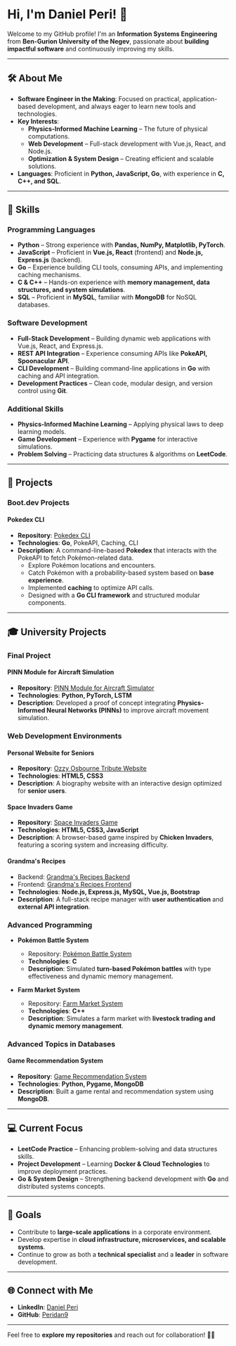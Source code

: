 # **Hi, I'm Daniel Peri!** 👋  

Welcome to my GitHub profile! I'm an **Information Systems Engineering** from **Ben-Gurion University of the Negev**, passionate about **building impactful software** and continuously improving my skills.  

---

## **🛠️ About Me**  

- **Software Engineer in the Making**: Focused on practical, application-based development, and always eager to learn new tools and technologies.  
- **Key Interests**:  
  - **Physics-Informed Machine Learning** – The future of physical computations.  
  - **Web Development** – Full-stack development with Vue.js, React, and Node.js.  
  - **Optimization & System Design** – Creating efficient and scalable solutions.  
- **Languages**: Proficient in **Python, JavaScript, Go**, with experience in **C, C++, and SQL**.  

---

## **🌟 Skills**  

### **Programming Languages**  
- **Python** – Strong experience with **Pandas, NumPy, Matplotlib, PyTorch**.  
- **JavaScript** – Proficient in **Vue.js, React** (frontend) and **Node.js, Express.js** (backend).  
- **Go** – Experience building CLI tools, consuming APIs, and implementing caching mechanisms.  
- **C & C++** – Hands-on experience with **memory management, data structures, and system simulations**.  
- **SQL** – Proficient in **MySQL**, familiar with **MongoDB** for NoSQL databases.  

### **Software Development**  
- **Full-Stack Development** – Building dynamic web applications with Vue.js, React, and Express.js.  
- **REST API Integration** – Experience consuming APIs like **PokeAPI, Spoonacular API**.  
- **CLI Development** – Building command-line applications in **Go** with caching and API integration.  
- **Development Practices** – Clean code, modular design, and version control using **Git**.  

### **Additional Skills**  
- **Physics-Informed Machine Learning** – Applying physical laws to deep learning models.  
- **Game Development** – Experience with **Pygame** for interactive simulations.  
- **Problem Solving** – Practicing data structures & algorithms on **LeetCode**.  

---

## **📂 Projects**  

### **Boot.dev Projects**  
#### **Pokedex CLI**  
- **Repository**: [Pokedex CLI](https://github.com/Peridan9/Pokedex)  
- **Technologies**: **Go**, PokeAPI, Caching, CLI  
- **Description**: A command-line-based **Pokedex** that interacts with the PokeAPI to fetch Pokémon-related data.  
  - Explore Pokémon locations and encounters.  
  - Catch Pokémon with a probability-based system based on **base experience**.  
  - Implemented **caching** to optimize API calls.  
  - Designed with a **Go CLI framework** and structured modular components.  

---

## **🎓 University Projects**  

### **Final Project**  
#### **PINN Module for Aircraft Simulation**  
- **Repository**: [PINN Module for Aircraft Simulator](https://github.com/Peridan9/PINN-module-for-aircraft-simulator)  
- **Technologies**: **Python, PyTorch, LSTM**  
- **Description**: Developed a proof of concept integrating **Physics-Informed Neural Networks (PINNs)** to improve aircraft movement simulation.  

### **Web Development Environments**  
#### **Personal Website for Seniors**  
- **Repository**: [Ozzy Osbourne Tribute Website](https://github.com/Peridan9/Ozzy-Osbourne)  
- **Technologies**: **HTML5, CSS3**  
- **Description**: A biography website with an interactive design optimized for **senior users**.  

#### **Space Invaders Game**  
- **Repository**: [Space Invaders Game](https://github.com/Peridan9/SpaceShip-Game)  
- **Technologies**: **HTML5, CSS3, JavaScript**  
- **Description**: A browser-based game inspired by **Chicken Invaders**, featuring a scoring system and increasing difficulty.  

#### **Grandma's Recipes**  
- Backend: [Grandma's Recipes Backend](https://github.com/Peridan9/Grandma-s-Recipes-backend)  
- Frontend: [Grandma's Recipes Frontend](https://github.com/Peridan9/Grandma-s-Recipes-Frontend)  
- **Technologies**: **Node.js, Express.js, MySQL, Vue.js, Bootstrap**  
- **Description**: A full-stack recipe manager with **user authentication** and **external API integration**.  

### **Advanced Programming**  
- **Pokémon Battle System**  
  - Repository: [Pokémon Battle System](https://github.com/Peridan9/Pokemon-Battles-Management-1)  
  - **Technologies**: **C**  
  - **Description**: Simulated **turn-based Pokémon battles** with type effectiveness and dynamic memory management.  

- **Farm Market System**  
  - Repository: [Farm Market System](https://github.com/Peridan9/Farm-Market-System)  
  - **Technologies**: **C++**  
  - **Description**: Simulates a farm market with **livestock trading and dynamic memory management**.  

### **Advanced Topics in Databases**  
#### **Game Recommendation System**  
- **Repository**: [Game Recommendation System](https://github.com/Peridan9/Game-Recommendation-System)  
- **Technologies**: **Python, Pygame, MongoDB**  
- **Description**: Built a game rental and recommendation system using **MongoDB**.  

---

## **💻 Current Focus**  

- **LeetCode Practice** – Enhancing problem-solving and data structures skills.  
- **Project Development** – Learning **Docker & Cloud Technologies** to improve deployment practices.  
- **Go & System Design** – Strengthening backend development with **Go** and distributed systems concepts.  

---

## **🎯 Goals**  

- Contribute to **large-scale applications** in a corporate environment.  
- Develop expertise in **cloud infrastructure, microservices, and scalable systems**.  
- Continue to grow as both a **technical specialist** and a **leader** in software development.  

---

## **🌐 Connect with Me**  

- **LinkedIn**: [Daniel Peri](https://www.linkedin.com/in/daniel-peri-5b0a022b1/)  
- **GitHub**: [Peridan9](https://github.com/Peridan9?tab=repositories)  

---

Feel free to **explore my repositories** and reach out for collaboration! 🚀✨  
